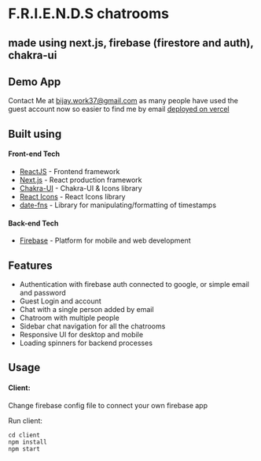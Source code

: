 # F.R.I.E.N.D.S chatrooms 
## made using next.js, firebase (firestore and auth), chakra-ui

## Demo App
Contact Me at bijay.work37@gmail.com as many people have used the guest account now so easier to find me by email
[deployed on vercel](https://firebase-chatrooms.vercel.app/)

## Built using

#### Front-end Tech

- [ReactJS](https://reactjs.org/) - Frontend framework
- [Next.js](https://nextjs.org/) - React production framework
- [Chakra-UI](https://chakra-ui.com/) - Chakra-UI & Icons library
- [React Icons](https://react-icons.github.io/react-icons/) - React Icons library
- [date-fns](https://date-fns.org/) - Library for manipulating/formatting of timestamps

#### Back-end Tech

- [Firebase](https://firebase.google.com/) - Platform for mobile and web development

## Features

-	Authentication with firebase auth connected to google, or simple email and password
- Guest Login and account
- Chat with a single person added by email
- Chatroom with multiple people
- Sidebar chat navigation for all the chatrooms
-	Responsive UI for desktop and mobile
-	Loading spinners for backend processes

## Usage

#### Client:
Change firebase config file to connect your own firebase app

Run client:

```
cd client
npm install
npm start
```

